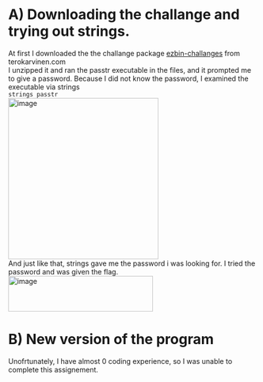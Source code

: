 # A) Downloading the challange and trying out strings.  
At first I downloaded the the challange package [ezbin-challanges](https://terokarvinen.com/loota/yctjx7/ezbin-challenges.zip) from terokarvinen.com  
I unzipped it and ran the passtr executable in the files, and it prompted me to give a password. Because I did not know the password, I examined the executable via strings  
`strings passtr`  
<img width="303" height="326" alt="image" src="https://github.com/user-attachments/assets/fee69914-2972-4ed2-9d82-7d401859edb4" />  
And just like that, strings gave me the password i was looking for. I tried the password and was given the flag.  
<img width="292" height="72" alt="image" src="https://github.com/user-attachments/assets/11d3e8fb-037e-4eb7-a76f-55c13c2e0613" />  
# B) New version of the program
Unofrtunately, I have almost 0 coding experience, so I was unable to complete this assignement.  


